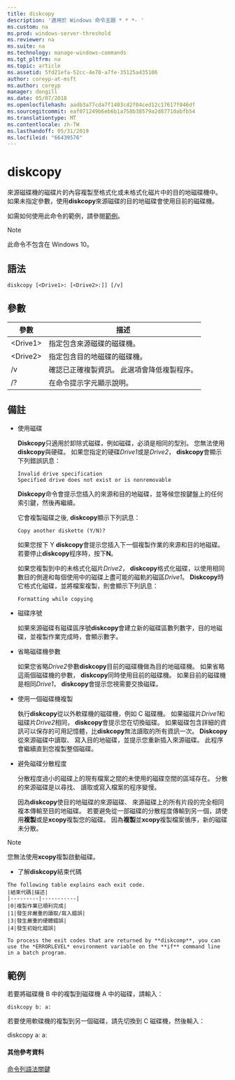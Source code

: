 ```yaml
---
title: diskcopy
description: '適用於 Windows 命令主題 * * *- '
ms.custom: na
ms.prod: windows-server-threshold
ms.reviewer: na
ms.suite: na
ms.technology: manage-windows-commands
ms.tgt_pltfrm: na
ms.topic: article
ms.assetid: 5fd21efa-52cc-4e70-a7fe-35125a435106
author: coreyp-at-msft
ms.author: coreyp
manager: dongill
ms.date: 05/07/2018
ms.openlocfilehash: aadb3a77cda7f1403cd2f04ced12c17617f046df
ms.sourcegitcommit: eaf071249b6eb6b1a758b38579a2d87710abfb54
ms.translationtype: MT
ms.contentlocale: zh-TW
ms.lasthandoff: 05/31/2019
ms.locfileid: "66439576"
---
```

# <a name="diskcopy"></a>diskcopy



來源磁碟機的磁碟片的內容複製至格式化或未格式化磁片中的目的地磁碟機中。 如果未指定參數，使用**diskcopy**來源磁碟的目的地磁碟會使用目前的磁碟機。

如需如何使用此命令的範例，請參閱[範例](#BKMK_examples)。

> [!NOTE]
> 此命令不包含在 Windows 10。

## <a name="syntax"></a>語法

```
diskcopy [<Drive1>: [<Drive2>:]] [/v]
```

## <a name="parameters"></a>參數

|參數|描述|
|---------|-----------|
|\<Drive1>|指定包含來源磁碟的磁碟機。|
|\<Drive2>|指定包含目的地磁碟的磁碟機。|
|/v|確認已正確複製資訊。 此選項會降低複製程序。|
|/?|在命令提示字元顯示說明。|

## <a name="remarks"></a>備註

-   使用磁碟

    **Diskcopy**只適用於卸除式磁碟，例如磁碟，必須是相同的型別。 您無法使用**diskcopy**與硬碟。 如果您指定的硬碟*Drive1*或是*Drive2*， **diskcopy**會顯示下列錯誤訊息：  
    ```
    Invalid drive specification
    Specified drive does not exist or is nonremovable
    ```  
    **Diskcopy**命令會提示您插入的來源和目的地磁碟，並等候您按鍵盤上的任何索引鍵，然後再繼續。

    它會複製磁碟之後, **diskcopy**顯示下列訊息：  
    ```
    Copy another diskette (Y/N)?
    ```  
    如果您按下 Y **diskcopy**會提示您插入下一個複製作業的來源和目的地磁碟。 若要停止**diskcopy**程序時，按下**N**。

    如果您複製到中的未格式化磁片*Drive2*， **diskcopy**格式化磁碟，以使用相同數目的側邊和每個使用中的磁碟上盡可能的磁軌的磁區*Drive1*。 **Diskcopy**時它格式化磁碟，並將檔案複製，則會顯示下列訊息：  
    ```
    Formatting while copying
    ```  
-   磁碟序號

    如果來源磁碟有磁碟區序號**diskcopy**會建立新的磁碟區數列數字，目的地磁碟，並複製作業完成時，會顯示數字。
-   省略磁碟機參數

    如果您省略*Drive2*參數**diskcopy**目前的磁碟機做為目的地磁碟機。 如果省略這兩個磁碟機的參數， **diskcopy**同時使用目前的磁碟機。 如果目前的磁碟機是相同*Drive1*， **diskcopy**會提示您視需要交換磁碟。
-   使用一個磁碟機複製

    執行**diskcopy**從以外軟碟機的磁碟機，例如 C 磁碟機。 如果磁碟片*Drive1*和 磁碟片*Drive2*相同， **diskcopy**會提示您在切換磁碟。 如果磁碟包含詳細的資訊可以保存的可用記憶體，比**diskcopy**無法讀取的所有資訊一次。 **Diskcopy**從來源磁碟中讀取、 寫入目的地磁碟，並提示您重新插入來源磁碟。 此程序會繼續直到您複製整個磁碟。
-   避免磁碟分散程度

    分散程度過小的磁碟上的現有檔案之間的未使用的磁碟空間的區域存在。 分散的來源磁碟是以尋找、 讀取或寫入檔案的程序變慢。

    因為**diskcopy**使目的地磁碟的來源磁碟、 來源磁碟上的所有片段的完全相同複本傳輸至目的地磁碟。 若要避免從一部磁碟的分散程度傳輸到另一個，請使用**複製**或是**xcopy**複製您的磁碟。 因為**複製**並**xcopy**複製檔案循序，新的磁碟未分散。

> [!NOTE]
> 您無法使用**xcopy**複製啟動磁碟。
> -   了解**diskcopy**結束代碼

    The following table explains each exit code.  
    |結束代碼|描述|
    |---------|-----------|
    |0|複製作業已順利完成|
    |1|發生非嚴重的讀取/寫入錯誤|
    |3|發生嚴重的硬體錯誤|
    |4|發生初始化錯誤|

    To process the exit codes that are returned by **diskcomp**, you can use the *ERRORLEVEL* environment variable on the **if** command line in a batch program.

## <a name="BKMK_examples"></a>範例

若要將磁碟機 B 中的複製到磁碟機 A 中的磁碟，請輸入：
```
diskcopy b: a:
```
若要使用軟碟機的複製到另一個磁碟，請先切換到 C 磁碟機，然後輸入：

diskcopy a: a:

#### <a name="additional-references"></a>其他參考資料

[命令列語法關鍵](command-line-syntax-key.md)